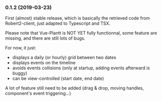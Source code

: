 ### 0.1.2 (2019-03-23)

First (almost) stable release, which is basically the retrieved code from Robert2-client, just adapted to Typescript and TSX.

Please note that Vue-Plantt is NOT YET fully functionnal, some feature are missing, and there are still lots of bugs.

For now, it just:

- displays a daily (or hourly) grid between two dates
- displays events on the timeline
- avoids events collisions (only at startup, adding events afterward is buggy)
- can be view-controlled (start date, end date)

A lot of feature still need to be added (drag & drop, moving handles, component's event triggering...)
